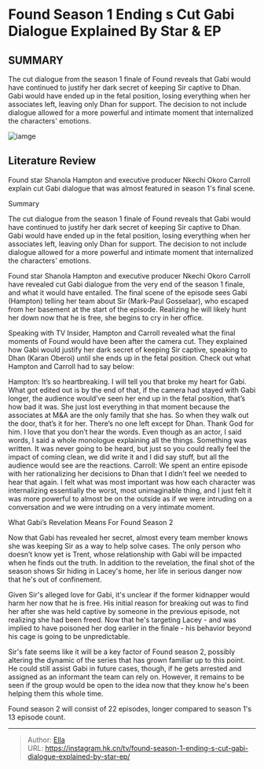 # Found Season 1 Ending s Cut Gabi Dialogue Explained By Star &amp; EP


## SUMMARY 



  The cut dialogue from the season 1 finale of Found reveals that Gabi would have continued to justify her dark secret of keeping Sir captive to Dhan.   Gabi would have ended up in the fetal position, losing everything when her associates left, leaving only Dhan for support.   The decision to not include dialogue allowed for a more powerful and intimate moment that internalized the characters&#39; emotions.  

![iamge](https://static1.srcdn.com/wordpress/wp-content/uploads/2024/01/screen-shot-2024-01-17-at-11-22-44-am.jpg)

## Literature Review

Found star Shanola Hampton and executive producer Nkechi Okoro Carroll explain cut Gabi dialogue that was almost featured in season 1&#39;s final scene.





Summary

  The cut dialogue from the season 1 finale of Found reveals that Gabi would have continued to justify her dark secret of keeping Sir captive to Dhan.   Gabi would have ended up in the fetal position, losing everything when her associates left, leaving only Dhan for support.   The decision to not include dialogue allowed for a more powerful and intimate moment that internalized the characters&#39; emotions.  







Found star Shanola Hampton and executive producer Nkechi Okoro Carroll have revealed cut Gabi dialogue from the very end of the season 1 finale, and what it would have entailed. The final scene of the episode sees Gabi (Hampton) telling her team about Sir (Mark-Paul Gosselaar), who escaped from her basement at the start of the episode. Realizing he will likely hunt her down now that he is free, she begins to cry in her office.

Speaking with TV Insider, Hampton and Carroll revealed what the final moments of Found would have been after the camera cut. They explained how Gabi would justify her dark secret of keeping Sir captive, speaking to Dhan (Karan Oberoi) until she ends up in the fetal position. Check out what Hampton and Carroll had to say below:


Hampton: It’s so heartbreaking. I will tell you that broke my heart for Gabi. What got edited out is by the end of that, if the camera had stayed with Gabi longer, the audience would’ve seen her end up in the fetal position, that’s how bad it was. She just lost everything in that moment because the associates at M&amp;A are the only family that she has. So when they walk out the door, that’s it for her. There’s no one left except for Dhan. Thank God for him. I love that you don’t hear the words. Even though as an actor, I said words, I said a whole monologue explaining all the things. Something was written. It was never going to be heard, but just so you could really feel the impact of coming clean, we did write it and I did say stuff, but all the audience would see are the reactions.
Carroll: We spent an entire episode with her rationalizing her decisions to Dhan that I didn’t feel we needed to hear that again. I felt what was most important was how each character was internalizing essentially the worst, most unimaginable thing, and I just felt it was more powerful to almost be on the outside as if we were intruding on a conversation and we were intruding on a very intimate moment.






 What Gabi’s Revelation Means For Found Season 2 
          

Now that Gabi has revealed her secret, almost every team member knows she was keeping Sir as a way to help solve cases. The only person who doesn’t know yet is Trent, whose relationship with Gabi will be impacted when he finds out the truth. In addition to the revelation, the final shot of the season shows Sir hiding in Lacey&#39;s home, her life in serious danger now that he&#39;s out of confinement.

Given Sir&#39;s alleged love for Gabi, it&#39;s unclear if the former kidnapper would harm her now that he is free. His initial reason for breaking out was to find her after she was held captive by someone in the previous episode, not realizing she had been freed. Now that he&#39;s targeting Lacey - and was implied to have poisoned her dog earlier in the finale - his behavior beyond his cage is going to be unpredictable.




Sir&#39;s fate seems like it will be a key factor of Found season 2, possibly altering the dynamic of the series that has grown familiar up to this point. He could still assist Gabi in future cases, though, if he gets arrested and assigned as an informant the team can rely on. However, it remains to be seen if the group would be open to the idea now that they know he&#39;s been helping them this whole time.



Found season 2 will consist of 22 episodes, longer compared to season 1&#39;s 13 episode count.






---

> Author: [Ella](https://instagram.hk.cn/)  
> URL: https://instagram.hk.cn/tv/found-season-1-ending-s-cut-gabi-dialogue-explained-by-star-ep/  

